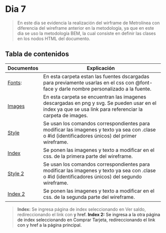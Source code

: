 # Dia 7
>En este dia se evidencia la realización del wirframe de Metrolínea con diferencia del wireframe anterior en la metodología, ya que en este dia se uso la metodología BEM, la cual consiste en definir las clases en los nodos HTML del documento.
## Tabla de contenidos
| Documentos| Explicación  |
|--|--|
| [Fonts](Dia7/font): | En esta carpeta estan las fuentes dscargadas para previamente usarlas en el css con @font-face y darle nombre personalizado a la fuente. |
| [Images](Dia7/images)| En esta carpeta se encuentran las imagenes descargadas en png y svg. Se pueden usar en el index ya que se usa link para referenciar la carpeta de images. |
| [Style](Dia7/style/syle.css) |Se usan los comandos correspondientes para modificar las imagenes y texto ya sea con .clase o #id (identificadores únicos) del primer wireframe. |
| [Index](Dia7/index.html) | Se ponen las imagenes y texto a modificar en el css. de la primera parte del wireframe. |
| [Style 2](Dia7/style/syle2.css) |Se usan los comandos correspondientes para modificar las imagenes y texto ya sea con .clase o #id (identificadores únicos) del segundo wireframe. |
| [Index 2](Dia7/index2.html) | Se ponen las imagenes y texto a modificar en el css. de la segunda parte del wireframe. |


>**Index:** Se ingresa página de index seleccionando en Ver saldo, redireccionando el link con <a> y href.
>**Index 2:** Se ingresa a la otra página de index seleccionando en Comprar Tarjeta, redireccionando el link con <a> y href a la página principal.
